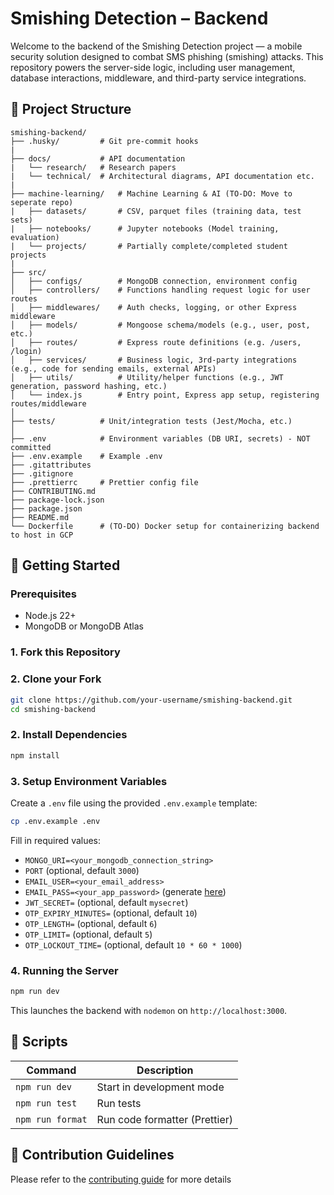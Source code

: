 # Smishing Detection – Backend

Welcome to the backend of the Smishing Detection project — a mobile security solution designed to combat SMS phishing (smishing) attacks. This repository powers the server-side logic, including user management, database interactions, middleware, and third-party service integrations.

## 📂 Project Structure

```
smishing-backend/
├── .husky/         # Git pre-commit hooks
|
├── docs/           # API documentation
|   └── research/   # Research papers
|   └── technical/  # Architectural diagrams, API documentation etc.
|
├── machine-learning/   # Machine Learning & AI (TO-DO: Move to seperate repo)
|   ├── datasets/       # CSV, parquet files (training data, test sets)
|   ├── notebooks/      # Jupyter notebooks (Model training, evaluation)
|   └── projects/       # Partially complete/completed student projects
|
├── src/
│   ├── configs/        # MongoDB connection, environment config
│   ├── controllers/    # Functions handling request logic for user routes
│   ├── middlewares/    # Auth checks, logging, or other Express middleware
│   ├── models/         # Mongoose schema/models (e.g., user, post, etc.)
│   ├── routes/         # Express route definitions (e.g. /users, /login)
│   ├── services/       # Business logic, 3rd-party integrations (e.g., code for sending emails, external APIs)
│   ├── utils/          # Utility/helper functions (e.g., JWT generation, password hashing, etc.)
│   └── index.js        # Entry point, Express app setup, registering routes/middleware
│
├── tests/          # Unit/integration tests (Jest/Mocha, etc.)
│
├── .env            # Environment variables (DB URI, secrets) - NOT committed
├── .env.example    # Example .env
├── .gitattributes
├── .gitignore
├── .prettierrc     # Prettier config file
├── CONTRIBUTING.md
├── package-lock.json
├── package.json
├── README.md
└── Dockerfile      # (TO-DO) Docker setup for containerizing backend to host in GCP
```

## 🚀 Getting Started

### Prerequisites

- Node.js 22+
- MongoDB or MongoDB Atlas

### 1. Fork this Repository

### 2. Clone your Fork

```bash
git clone https://github.com/your-username/smishing-backend.git
cd smishing-backend
```

### 2. Install Dependencies

```bash
npm install
```

### 3. Setup Environment Variables

Create a `.env` file using the provided `.env.example` template:

```bash
cp .env.example .env
```

Fill in required values:

- `MONGO_URI=<your_mongodb_connection_string>`
- `PORT` (optional, default `3000`)
- `EMAIL_USER=<your_email_address>`
- `EMAIL_PASS=<your_app_password>` (generate [here](https://myaccount.google.com/apppasswords))
- `JWT_SECRET=` (optional, default `mysecret`)
- `OTP_EXPIRY_MINUTES=` (optional, default `10`)
- `OTP_LENGTH=` (optional, default `6`)
- `OTP_LIMIT=` (optional, default `5`)
- `OTP_LOCKOUT_TIME=` (optional, default `10 * 60 * 1000`)

### 4. Running the Server

```bash
npm run dev
```

This launches the backend with `nodemon` on `http://localhost:3000`.

## 📜 Scripts

| Command          | Description                   |
| ---------------- | ----------------------------- |
| `npm run dev`    | Start in development mode     |
| `npm run test`   | Run tests                     |
| `npm run format` | Run code formatter (Prettier) |

## 🤝 Contribution Guidelines

Please refer to the [contributing guide](CONTRIBUTING.md) for more details

